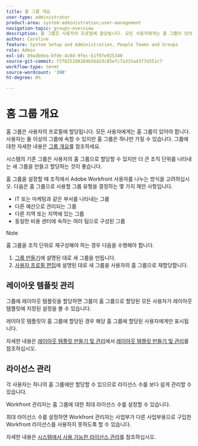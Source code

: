 ```yaml
---
title: 홈 그룹 개요
user-type: administrator
product-area: system-administration;user-management
navigation-topic: groups-overview
description: 홈 그룹은 사용자의 프로필에 할당됩니다. 모든 사용자에게는 홈 그룹이 있어야 합니다. 사용자는 둘 이상의 그룹에 속할 수 있지만 홈 그룹은 하나만 가질 수 있습니다. 시스템의 기존 그룹은 사용자의 홈 그룹으로 할당할 수 있지만 더 큰 조직 단위를 나타내는 새 그룹을 만들고 할당하는 것이 좋습니다. 홈 그룹을 설정할 때 조직에서 Adobe Workfront 사용자를 나누는 방식을 고려하십시오.
author: Caroline
feature: System Setup and Administration, People Teams and Groups
role: Admin
exl-id: 89adb9ea-bfde-4c0d-9fec-b1f97e925340
source-git-commit: f2f825280204b56d2dc85efc7a315a4377e551c7
workflow-type: tm+mt
source-wordcount: '390'
ht-degree: 0%

---
```


# 홈 그룹 개요

홈 그룹은 사용자의 프로필에 할당됩니다. 모든 사용자에게는 홈 그룹이 있어야 합니다. 사용자는 둘 이상의 그룹에 속할 수 있지만 홈 그룹은 하나만 가질 수 있습니다. 그룹에 대한 자세한 내용은 [그룹 개요](../../../administration-and-setup/manage-groups/groups-overview/groups.md)를 참조하세요.

시스템의 기존 그룹은 사용자의 홈 그룹으로 할당할 수 있지만 더 큰 조직 단위를 나타내는 새 그룹을 만들고 할당하는 것이 좋습니다.

홈 그룹을 설정할 때 조직에서 Adobe Workfront 사용자를 나누는 방식을 고려하십시오. 다음은 홈 그룹으로 사용할 그룹 유형을 결정하는 몇 가지 제안 사항입니다.

* IT 또는 마케팅과 같은 부서를 나타내는 그룹
* 다른 예산으로 관리되는 그룹
* 다른 지역 또는 지역에 있는 그룹
* 동일한 비용 센터에 속하는 여러 팀으로 구성된 그룹

>[!NOTE]
>
>홈 그룹을 조직 단위로 재구성해야 하는 경우 다음을 수행해야 합니다.
>1. [그룹 만들기](../../../administration-and-setup/manage-groups/create-and-manage-groups/create-a-group.md)에 설명된 대로 새 그룹을 만듭니다.
>1. [사용자 프로필 편집](../../../administration-and-setup/add-users/create-and-manage-users/edit-a-users-profile.md)에 설명된 대로 새 그룹을 사용자의 홈 그룹으로 재할당합니다.
>

## 레이아웃 템플릿 관리

그룹에 레이아웃 템플릿을 할당하면 그룹이 홈 그룹으로 할당된 모든 사용자가 레이아웃 템플릿에 지정된 설정을 볼 수 있습니다.

레이아웃 템플릿이 홈 그룹에 할당된 경우 해당 홈 그룹에 할당된 사용자에게만 표시됩니다.

자세한 내용은 [레이아웃 템플릿 만들기 및 관리](../../../administration-and-setup/customize-workfront/use-layout-templates/create-and-manage-layout-templates.md)에서 [레이아웃 템플릿 만들기 및 관리](../../../administration-and-setup/customize-workfront/use-layout-templates/create-and-manage-layout-templates.md)를 참조하십시오.

## 라이선스 관리

각 사용자는 하나의 홈 그룹에만 할당할 수 있으므로 라이선스 수를 보다 쉽게 관리할 수 있습니다.

Workfront 관리자는 홈 그룹에 대한 최대 라이선스 수를 설정할 수 있습니다.

최대 라이선스 수를 설정하면 Workfront 관리자는 사업부가 다른 사업부용으로 구입한 Workfront 라이선스를 사용하지 못하도록 할 수 있습니다.

자세한 내용은 [시스템에서 사용 가능한 라이선스 관리](../../../administration-and-setup/get-started-wf-administration/manage-available-licenses-in-your-system.md)를 참조하십시오.
